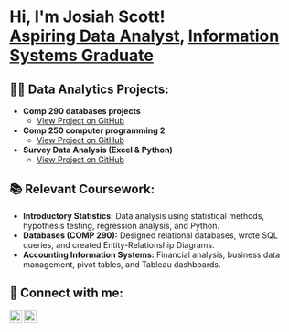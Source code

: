 <h1>Hi, I'm Josiah Scott! <br/><a href="https://github.com/josiahscott">Aspiring Data Analyst</a>, <a href="https://www.linkedin.com/in/josiah-scott-280241257">Information Systems Graduate</a></h1>

<h2>👨‍💻 Data Analytics Projects:</h2>

- <b>Comp 290 databases projects</b>
  - [View Project on GitHub](  https://github.com/JosiahScott643/MySQL-proj1)
- <b>Comp 250 computer programming 2</b>  
  - [View Project on GitHub](https://github.com/JosiahScott643/Area-of-Sphere-Project.git)
- <b>Survey Data Analysis (Excel & Python)</b>  
  - [View Project on GitHub](https://github.com/josiahscott/survey-data-analysis)

<h2>📚 Relevant Coursework:</h2>

- <b>Introductory Statistics:</b> Data analysis using statistical methods, hypothesis testing, regression analysis, and Python.
- <b>Databases (COMP 290):</b> Designed relational databases, wrote SQL queries, and created Entity-Relationship Diagrams.
- <b>Accounting Information Systems:</b> Financial analysis, business data management, pivot tables, and Tableau dashboards.

<h2>🤳 Connect with me:</h2>

[<img align="left" alt="JosiahScott | LinkedIn" width="22px" src="https://cdn.jsdelivr.net/npm/simple-icons@v3/icons/linkedin.svg" />](https://linkedin.com/in/josiahscott-280241257)
[<img align="left" alt="JosiahScott | GitHub" width="22px" src="https://cdn.jsdelivr.net/npm/simple-icons@v3/icons/github.svg" />](https://github.com/josiahscott)
